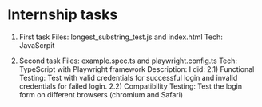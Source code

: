 # Internship tasks

1) First task
Files: longest_substring_test.js and index.html
Tech: JavaScrpit

2) Second task
Files: example.spec.ts and playwright.config.ts 
Tech: TypeScript with Playwright framework
Description: I did:
2.1) Functional Testing: Test with valid credentials for successful login and invalid credentials for failed login.
2.2) Compatibility Testing: Test the login form on different browsers (chromium and Safari)
